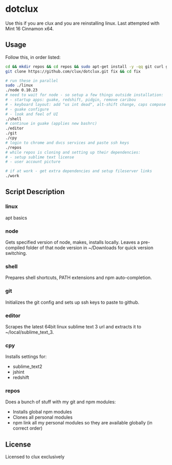 # dotclux
Use this if you are clux and you are reinstalling linux.
Last attempted with Mint 16 Cinnamon x64.

## Usage
Follow this, in order listed:

```bash
cd && mkdir repos && cd repos && sudo apt-get install -y -qq git curl g++
git clone https://github.com/clux/dotclux.git fix && cd fix

# run these in parallel
sudo ./linux
./node 0.10.23
# need to wait for node - so setup a few things outside installation:
# - startup apps: guake, redshift, pidgin, remove caribou
# - keyboard layout: add "us int dead", alt-shift change, caps compose
# - guake configure
# - look and feel of UI
./shell
# continue in guake (applies new bashrc)
./editor
./git
./cpy
# login to chrome and dvcs services and paste ssh keys
./repos
# while repos is cloning and setting up their dependencies:
# - setup sublime text license
# - user account picture

# if at work - get extra dependencies and setup fileserver links
./work
```

## Script Description
### linux
apt basics

### node
Gets specified version of node, makes, installs locally. Leaves a pre-compiled folder of that node version in ~/Downloads for quick version switching.

### shell
Prepares shell shortcuts, PATH extensions and npm auto-completion.

### git
Initializes the git config and sets up ssh keys to paste to github.

### editor
Scrapes the latest 64bit linux sublime text 3 url and extracts it to ~/local/sublime_text_3.

### cpy
Installs settings for:

- sublime_text2
- jshint
- redshift

### repos
Does a bunch of stuff with my git and npm modules:

- Installs global npm modules
- Clones all personal modules
- npm link all my personal modules so they are available globally (in correct order)

## License
Licensed to clux exclusively
